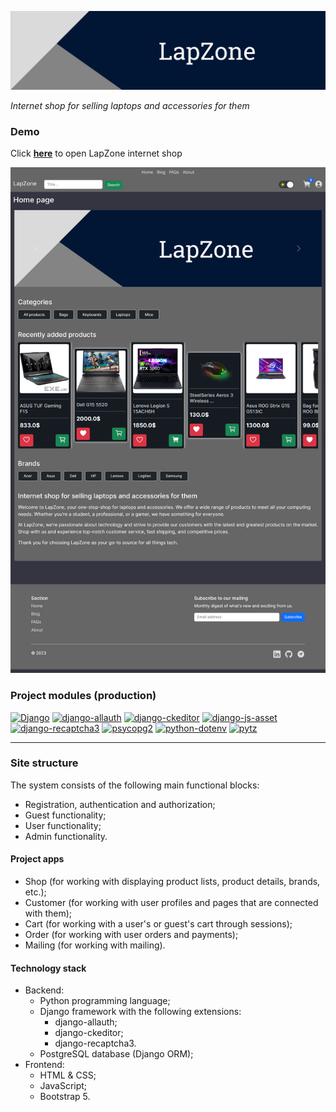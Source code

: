 <a href="https://lapzone.tech" target="_blank"><img title="LapZone" alt="Header image" src="./static/images/site_header.webp"></a>

_Internet shop for selling laptops and accessories for them_

### Demo

Click **<a href="https://lapzone.tech" target="_blank">here</a>** to open LapZone internet shop

<p><img title="Demo" alt="Demo image" src="./md_images/demo.jpg"></p>

### Project modules (production)

<a href='https://pypi.org/project/Django'><img alt='Django' src='https://img.shields.io/pypi/v/Django?label=Django&color=blue'></a> <a href='https://pypi.org/project/django-allauth'><img alt='django-allauth' src='https://img.shields.io/pypi/v/django-allauth?label=django-allauth&color=blue'></a> <a href='https://pypi.org/project/django-ckeditor'><img alt='django-ckeditor' src='https://img.shields.io/pypi/v/django-ckeditor?label=django-ckeditor&color=blue'></a> <a href='https://pypi.org/project/django-js-asset'><img alt='django-js-asset' src='https://img.shields.io/pypi/v/django-js-asset?label=django-js-asset&color=blue'></a> <a href='https://pypi.org/project/django-recaptcha3'><img alt='django-recaptcha3' src='https://img.shields.io/pypi/v/django-recaptcha3?label=django-recaptcha3&color=blue'></a> <a href='https://pypi.org/project/psycopg2'><img alt='psycopg2' src='https://img.shields.io/pypi/v/psycopg2?label=psycopg2&color=blue'></a> <a href='https://pypi.org/project/python-dotenv'><img alt='python-dotenv' src='https://img.shields.io/pypi/v/python-dotenv?label=python-dotenv&color=blue'></a> <a href='https://pypi.org/project/pytz'><img alt='pytz' src='https://img.shields.io/pypi/v/pytz?label=pytz&color=blue'></a>

---

### Site structure

The system consists of the following main functional blocks:

-   Registration, authentication and authorization;
-   Guest functionality;
-   User functionality;
-   Admin functionality.

#### Project apps

-   Shop (for working with displaying product lists, product details, brands, etc.);
-   Customer (for working with user profiles and pages that are connected with them);
-   Cart (for working with a user's or guest's cart through sessions);
-   Order (for working with user orders and payments);
-   Mailing (for working with mailing).

#### Technology stack

-   Backend:
    -   Python programming language;
    -   Django framework with the following extensions:
        -   django-allauth;
        -   django-ckeditor;
        -   django-recaptcha3.
    -   PostgreSQL database (Django ORM);
-   Frontend:
    -   HTML & CSS;
    -   JavaScript;
    -   Bootstrap 5.
